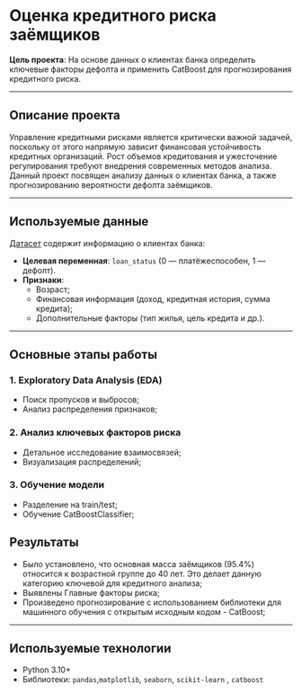# **Оценка кредитного риска заёмщиков**  
**Цель проекта**: На основе данных о клиентах банка определить ключевые факторы дефолта и применить CatBoost для прогнозирования кредитного риска.  

---

## **Описание проекта**  

Управление кредитными рисками является критически важной задачей, поскольку от этого напрямую зависит финансовая устойчивость кредитных организаций. Рост объемов кредитования и ужесточение регулирования требуют внедрения современных методов анализа. Данный проект посвящен анализу данных о клиентах банка, а также прогнозированию вероятности дефолта заёмщиков.

---

## **Используемые данные**  
[Датасет](https://www.kaggle.com/datasets/laotse/credit-risk-dataset/data) содержит информацию о клиентах банка:  
- **Целевая переменная**: `loan_status` (0 — платёжеспособен, 1 — дефолт).  
- **Признаки**:  
  - Возраст;  
  - Финансовая информация (доход, кредитная история, сумма кредита);  
  - Дополнительные факторы (тип жилья, цель кредита и др.).
---

## **Основные этапы работы**  
### **1. Exploratory Data Analysis (EDA)** 
- Поиск пропусков и выбросов;
- Анализ распределения признаков;
    
### **2. Анализ ключевых факторов риска**  
- Детальное исследование взаимосвязей;
- Визуализация распределений;

### **3. Обучение модели**  
- Разделение на train/test;  
- Обучение CatBoostClassifier;   

## **Результаты**  
- Было установлено, что основная масса заёмщиков (95.4%) относится к возрастной группе до 40 лет. Это делает данную категорию ключевой для кредитного анализа;  
- Выявлены Главные факторы риска;  
- Произведено прогнозирование с использованием библиотеки для машинного обучения с открытым исходным кодом - CatBoost;  

---

## **Используемые технологии**  
- Python 3.10+  
- Библиотеки: `pandas`,`matplotlib`, `seaborn`, `scikit-learn` , `catboost`
